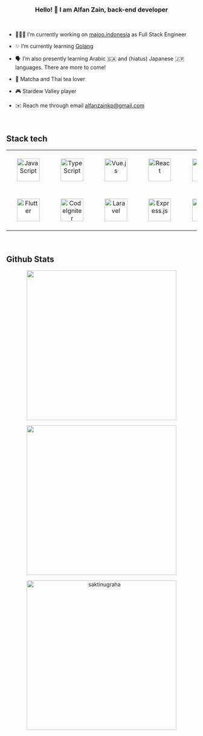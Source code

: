 ### <div align="center">Hello! 👋 I am Alfan Zain, back-end developer</div>  
  
<br />

- 👨🏽‍💻 I’m currently working on [majoo.indonesia](https://www.instagram.com/majoo.indonesia) as Full Stack Engineer
  

- ✨ I’m currently learning [Golang](https://golang.org/)  
  

- 🗣️ I’m also presently learning Arabic :saudi_arabia: and (hiatus) Japanese :jp: languages. There are more to come!  
  

- 🍵 Matcha and Thai tea lover


- 🎮 Stardew Valley player
  

- ✉️ Reach me through email alfanzainkp@gmail.com  
  

<br/>  


## Stack tech 
<table align="center">
    <tr>
        <td align="center" width="153">
            <a href="https://www.javascript.com/" target="_blank"><img style="margin: 20px" src="https://cdn.svgporn.com/logos/javascript.svg" alt="JavaScript" height="60" /></a>
        </td>
        <td align="center" width="153">
            <a href="https://www.typescriptlang.org/" target="_blank"><img style="margin: 20px" src="https://cdn.svgporn.com/logos/typescript-icon.svg" alt="TypeScript" height="60" /></a>
        </td>
        <td align="center" width="153">
            <a href="https://vuejs.org/" target="_blank"><img style="margin: 20px" src="https://cdn.svgporn.com/logos/vue.svg" alt="Vue.js" height="60" /></a>
        </td>
        <td align="center" width="153">
            <a href="https://reactjs.org/" target="_blank"><img style="margin: 20px" src="https://cdn.svgporn.com/logos/react.svg" alt="React" height="60" /></a>
        </td>
        <td align="center" width="153">
            <a href="https://angular.io/" target="_blank"><img style="margin: 20px" src="https://cdn.svgporn.com/logos/angular.svg" alt="Angular" height="60" /></a>
        </td>
    </tr>
    <tr>
        <td align="center" width="153">
            <a href="https://flutter.dev/" target="_blank"><img style="margin: 20px" src="https://cdn.svgporn.com/logos/flutter.svg" alt="Flutter" height="60" /></a>
        </td>
        <td align="center" width="153">
            <a href="https://codeigniter.com/" target="_blank"><img style="margin: 20px" src="https://cdn.svgporn.com/logos/codeigniter.svg" alt="CodeIgniter" height="60" /></a>
        </td>
        <td align="center" width="153">
            <a href="https://laravel.com/" target="_blank"><img style="margin: 20px" src="https://cdn.svgporn.com/logos/laravel.svg" alt="Laravel" height="60" /></a>
        </td>
        <td align="center" width="153">
            <a href="https://expressjs.com/" target="_blank"><img style="margin: 20px" src="https://cdn.svgporn.com/logos/express.svg" alt="Express.js" height="60" /></a>
        </td>
        <td align="center" width="153">
            <a href="https://go.dev/" target="_blank"><img style="margin: 20px" src="https://cdn.svgporn.com/logos/go.svg" alt="Go" height="60" /></a>
        </td>
    </tr>
</table>

<br/> 


## Github Stats  
<p align=center>
  <div align=center>
    <a href="#">
      <img width=396 align="center" src="https://github-readme-stats.vercel.app/api/top-langs/?username=alfanzain&theme=dark&hide_border=false&include_all_commits=false&count_private=false&layout=compact" />
    </a>
  </div>
</p>
<p align=center>
  <div align=center>
    <a href="#" title="Go to Source">
      <img align="center" width=396 src="https://github-readme-stats.vercel.app/api?username=alfanzain&theme=dark&hide_border=false&include_all_commits=false&count_private=false" />
    </a>
  </div>
</p>
<p align=center>
  <div align=center>
    <a href="#" title="Go to Source">
      <img align="center" width=396 src="https://github-readme-streak-stats.herokuapp.com/?user=alfanzain&theme=dark&hide_border=false" alt="saktinugraha" />
    </a>
  </div>
  <br>
</p>
